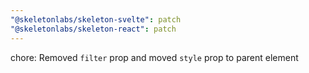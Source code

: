 ```yaml
---
"@skeletonlabs/skeleton-svelte": patch
"@skeletonlabs/skeleton-react": patch
---
```


chore: Removed `filter` prop and moved `style` prop to parent element
  